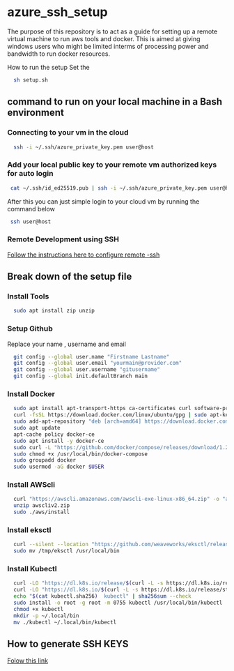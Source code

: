 # azure_ssh_setup

The purpose of this repository is to act as a guide for setting up a remote virtual machine to run aws tools and docker. This is aimed at giving windows users who might be limited interms of processing power and bandwidth to run docker resources.

How to run the setup
Set the 
```bash
  sh setup.sh
 ```
## command to run on your local machine in a Bash environment
### Connecting to your vm in the cloud
```bash
  ssh -i ~/.ssh/azure_private_key.pem user@host
```

### Add your local public key to your remote vm authorized keys for auto login 
```bash
 cat ~/.ssh/id_ed25519.pub | ssh -i ~/.ssh/azure_private_key.pem user@host 'cat >> ~/.ssh/authorized_keys'
 ```
 After this you can just simple login to your cloud vm by running the command below
 ```bash
  ssh user@host
 ```
 ### Remote Development using SSH
 [Follow the instructions here to configure remote -ssh](https://code.visualstudio.com/docs/remote/ssh)

## Break down of the setup file
### Install Tools
```bash
  sudo apt install zip unzip
```
### Setup Github
Replace your name , username and email
```bash
  git config --global user.name "Firstname Lastname"
  git config --global user.email "yourmain@provider.com"
  git config --global user.username "gitusername"
  git config --global init.defaultBranch main
```

### Install Docker
```bash
  sudo apt install apt-transport-https ca-certificates curl software-properties-common
  curl -fsSL https://download.docker.com/linux/ubuntu/gpg | sudo apt-key add -
  sudo add-apt-repository "deb [arch=amd64] https://download.docker.com/linux/ubuntu bionic stable"
  sudo apt update
  apt-cache policy docker-ce
  sudo apt install -y docker-ce
  sudo curl -L "https://github.com/docker/compose/releases/download/1.27.4/docker-compose-$(uname -s)-$(uname -m)" -o /usr/local/bin/docker-compose
  sudo chmod +x /usr/local/bin/docker-compose
  sudo groupadd docker
  sudo usermod -aG docker $USER
```
### Install AWScli
```bash
  curl "https://awscli.amazonaws.com/awscli-exe-linux-x86_64.zip" -o "awscliv2.zip"
  unzip awscliv2.zip
  sudo ./aws/install
```
### Install eksctl
```bash
  curl --silent --location "https://github.com/weaveworks/eksctl/releases/latest/download/eksctl_$(uname -s)_amd64.tar.gz" | tar xz -C /tmp
  sudo mv /tmp/eksctl /usr/local/bin
```
### Install Kubectl
```bash
  curl -LO "https://dl.k8s.io/release/$(curl -L -s https://dl.k8s.io/release/stable.txt)/bin/linux/amd64/kubectl"
  curl -LO "https://dl.k8s.io/$(curl -L -s https://dl.k8s.io/release/stable.txt)/bin/linux/amd64/kubectl.sha256"
  echo "$(cat kubectl.sha256)  kubectl" | sha256sum --check
  sudo install -o root -g root -m 0755 kubectl /usr/local/bin/kubectl
  chmod +x kubectl
  mkdir -p ~/.local/bin
  mv ./kubectl ~/.local/bin/kubectl
```




## How to generate SSH KEYS
[Folow this link](https://docs.github.com/en/authentication/connecting-to-github-with-ssh/generating-a-new-ssh-key-and-adding-it-to-the-ssh-agent)
